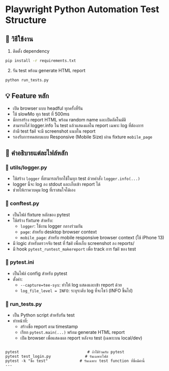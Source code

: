 # Playwright Python Automation Test Structure

## 🧪 วิธีใช้งาน
1. ติดตั้ง dependency
```bash
pip install -r requirements.txt
```

2. รัน test พร้อม generate HTML report
```bash
python run_tests.py
```

## 💡 Feature หลัก
- เปิด browser แบบ headful ทุกครั้งที่รัน
- ใช้ slowMo ทุก test ที่ 500ms
- มีการสร้าง report HTML พร้อม random name และเปิดอัตโนมัติ
- สามารถใส่ logger.info ใน test แล้วแสดงผลใน report เฉพาะ log ที่ต้องการ
- ถ้ามี test fail จะมี screenshot แนบใน report
- รองรับการทดสอบแบบ Responsive (Mobile Size) ผ่าน fixture `mobile_page`

## 📘 คำอธิบายแต่ละไฟล์หลัก

### 📁 utils/logger.py
- ใช้สร้าง `logger` ที่สามารถเรียกใช้ในทุก test ด้วยคำสั่ง `logger.info(...)`
- logger นี้จะ log ลง stdout และเก็บเข้า report ได้
- ช่วยให้เราควบคุม log ที่เราสนใจได้เอง

### 📄 conftest.py
- เป็นไฟล์ fixture หลักของ pytest
- ใช้สร้าง fixture สำหรับ:
  - `logger`: ใช้งาน logger กลางร่วมกัน
  - `page`: สำหรับ desktop browser context
  - `mobile_page`: สำหรับ mobile responsive browser context (ใช้ iPhone 13)
- มี logic สำหรับตรวจจับ test ที่ fail เพื่อเก็บ screenshot ลง reports/
- มี hook `pytest_runtest_makereport` เพื่อ track การ fail ของ test

### 📄 pytest.ini
- เป็นไฟล์ config สำหรับ pytest
- ตั้งค่า:
  - `--capture=tee-sys`: ทำให้ log แสดงและเข้า report ด้วย
  - `log_file_level = INFO`: ระบุระดับ log ที่จะโชว์ (INFO ขึ้นไป)

### 📄 run_tests.py
- เป็น Python script สำหรับรัน test
- ทำหน้าที่:
  - สร้างชื่อ report ตาม timestamp
  - เรียก `pytest.main(...)` พร้อม generate HTML report
  - เปิด browser เพื่อแสดงผล report หลังจบ test (เฉพาะบน local/dev)
```

pytest                              # ถ้าใช้ร่วมกับ pytest
pytest test_login.py               # รันเฉพาะไฟล์
pytest -k "ชื่อ test"              # รันเฉพาะ test function ที่ชื่อมีคำนี้
---